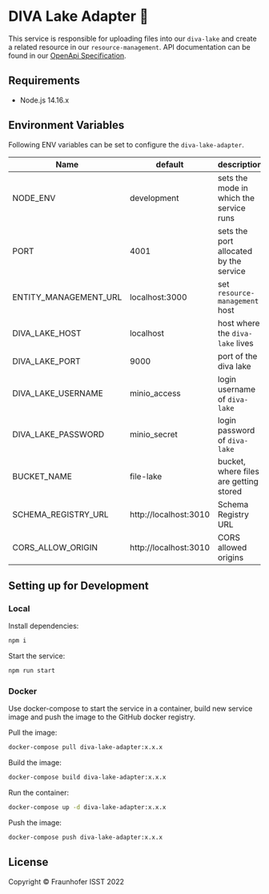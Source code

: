 # DIVA Lake Adapter 🌊

This service is responsible for uploading files into our `diva-lake` and create a related resource in our `resource-management`. API documentation can be found in our [OpenApi Specification](apiDoc/openapi.yml).

## Requirements

+ Node.js 14.16.x

## Environment Variables

Following ENV variables can be set to configure the `diva-lake-adapter`.

| Name                  | default               | description                             |
|-----------------------|-----------------------|-----------------------------------------|
| NODE_ENV              | development           | sets the mode in which the service runs |
| PORT                  | 4001                  | sets the port allocated by the service  |
| ENTITY_MANAGEMENT_URL | localhost:3000        | set `resource-management` host          |
| DIVA_LAKE_HOST        | localhost             | host where the `diva-lake` lives        |
| DIVA_LAKE_PORT        | 9000                  | port of the diva lake                   |
| DIVA_LAKE_USERNAME    | minio_access          | login username of `diva-lake`           |
| DIVA_LAKE_PASSWORD    | minio_secret          | login password of `diva-lake`           |
| BUCKET_NAME           | file-lake             | bucket, where files are getting stored  |
| SCHEMA_REGISTRY_URL   | http://localhost:3010 | Schema Registry URL                     |
| CORS_ALLOW_ORIGIN     | http://localhost:3010 | CORS allowed origins                    |

## Setting up for Development

### Local

Install dependencies:

```sh
npm i
```

Start the service:

```sh
npm run start
```

### Docker

Use docker-compose to start the service in a container, build new service image and push the image to the GitHub docker registry.

Pull the image:

```sh
docker-compose pull diva-lake-adapter:x.x.x
```

Build the image:

```sh
docker-compose build diva-lake-adapter:x.x.x
```

Run the container:

```sh
docker-compose up -d diva-lake-adapter:x.x.x
```

Push the image:

```sh
docker-compose push diva-lake-adapter:x.x.x
```

## License

Copyright © Fraunhofer ISST 2022
